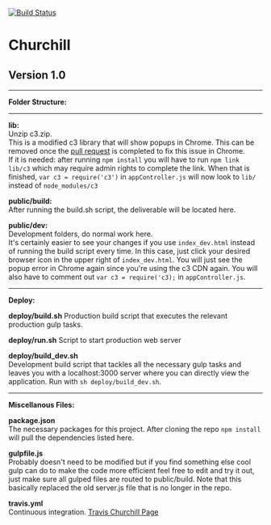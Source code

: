 [![Build Status](https://travis-ci.org/psu-capstone/churchill.svg)](https://travis-ci.org/psu-capstone/churchill)
# **Churchill**

## **Version 1.0**

___

**Folder Structure:**

___

**lib:** <br/>
Unzip c3.zip. <br/>
This is a modified c3 library that will show popups in Chrome.  This can be removed once the 
[pull request](https://github.com/masayuki0812/c3/pull/1564) is completed to fix
this issue in Chrome. <br/> 
If it is needed: after running `npm install` you will have to run `npm link lib/c3` which may require admin rights 
to complete the link.  When that is finished, `var c3 = require('c3')` in `appController.js` will now look to `lib/` 
instead of `node_modules/c3`

**public/build:** <br/> 
After running the build.sh script, the deliverable will be located here.

**public/dev:** <br/> 
Development folders, do normal work here. <br/>
It's certainly easier to see your changes if you use `index_dev.html` instead
of running the build script every time.  In this case, just click your desired browser icon in the upper right of
`index_dev.html`.  You will just see the popup error in Chrome again since you're using the c3 CDN again.  You will
also have to comment out `var c3 = require('c3);` in `appController.js`.

___

**Deploy:** <br/>

**deploy/build.sh**
Production build script that executes the relevant production gulp tasks.

**deploy/run.sh**
Script to start production web server

**deploy/build_dev.sh** <br/>
Development build script that tackles all the necessary gulp tasks and leaves you with a localhost:3000 server where you can
directly view the application.  Run with `sh deploy/build_dev.sh`.

___

**Miscellanous Files:**

**package.json** <br/>
The necessary packages for this project.  After cloning the repo `npm install` will pull the dependencies listed here.

**gulpfile.js** <br/>
Probably doesn't need to be modified but if you find something else cool gulp can do to make the code more
efficient feel free to edit and try it out, just make sure all gulped files are routed to public/build. Note that
this basically replaced the old server.js file that is no longer in the repo.

**travis.yml** <br/>
Continuous integration. [Travis Churchill Page](https://travis-ci.org/psu-capstone/churchill)
